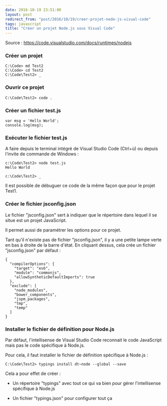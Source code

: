 ```yaml
---
date: 2016-10-19 23:51:00
layout: post
redirect_from: "post/2016/10/19/creer-projet-node-js-visual-code"
tags: javascript
title: "Créer un projet Node.js sous Visual Code"
---
```


Source : <https://code.visualstudio.com/docs/runtimes/nodejs>

### Créer un projet

```
C:\Code> md Test2
C:\Code> cd Test2
C:\Code\Test2> _
```

### Ouvrir ce projet

```
C:\Code\Test2> code .
```

### Créer un fichier test.js

```
var msg = 'Hello World';
console.log(msg);
```

### Exécuter le fichier test.js

A faire depuis le terminal intégré de Visual Studio Code (Ctrl+ù) ou depuis
l'invite de commande de Windows :

```
c:\Code\Test2> node test.js
Hello World

c:\Code\Test2> _
```

Il est possible de débuguer ce code de la même façon que pour le projet Test1.

### Créer le fichier jsconfig.json

Le fichier "jsconfig.json" sert à indiquer que le répertoire dans lequel il se
situe est un projet JavaScript.

Il permet aussi de paramétrer les options pour ce projet.

Tant qu'il n'existe pas de fichier "jsconfig.json", il y a une petite lampe
verte en bas à droite de la barre d'état. En cliquant dessus, cela crée un
fichier "jsconfig.json" par défaut :

```
{
  "compilerOptions": {
    "target": "es6",
    "module": "commonjs",
    "allowSyntheticDefaultImports": true
  },
  "exclude": [
    "node_modules",
    "bower_components",
    "jspm_packages",
    "tmp",
    "temp"
  ]
}
```

### Installer le fichier de définition pour Node.js

Par défaut, l'intellisense de Visual Studio Code reconnait le code JavaScript
mais pas le code spécifique à Node.js.

Pour cela, il faut installer le fichier de définition spécifique à Node.js :

```
C:\Code\Test2> typings install dt~node --global --save
```

Cela a pour effet de créer :

* Un répertoire "typings" avec tout ce qui va bien pour gérer l'intellisense
  spécifique à Node.js

* Un fichier "typings.json" pour configurer tout ça
